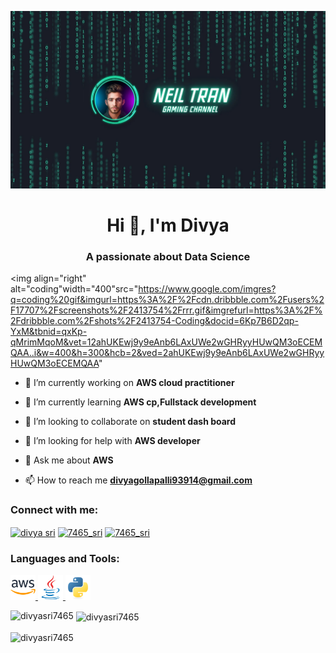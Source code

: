 ![logo](https://github.com/divyasri7465/divya/blob/main/git%20hub.webp)
<h1 align="center">Hi 👋, I'm Divya</h1>
<h3 align="center">A passionate about Data Science</h3>

<img align="right" alt="coding"width="400"src="https://www.google.com/imgres?q=coding%20gif&imgurl=https%3A%2F%2Fcdn.dribbble.com%2Fusers%2F17707%2Fscreenshots%2F2413754%2Frrr.gif&imgrefurl=https%3A%2F%2Fdribbble.com%2Fshots%2F2413754-Coding&docid=6Kp7B6D2qp-YxM&tbnid=qxKp-qMrimMqoM&vet=12ahUKEwj9y9eAnb6LAxUWe2wGHRyyHUwQM3oECEMQAA..i&w=400&h=300&hcb=2&ved=2ahUKEwj9y9eAnb6LAxUWe2wGHRyyHUwQM3oECEMQAA"
- 🔭 I’m currently working on **AWS cloud practitioner**

- 🌱 I’m currently learning **AWS cp,Fullstack development**

- 👯 I’m looking to collaborate on **student dash board**

- 🤝 I’m looking for help with **AWS developer**

- 💬 Ask me about **AWS**

- 📫 How to reach me **divyagollapalli93914@gmail.com**

<h3 align="left">Connect with me:</h3>
<p align="left">
<a href="https://linkedin.com/in/divya sri" target="blank"><img align="center" src="https://raw.githubusercontent.com/rahuldkjain/github-profile-readme-generator/master/src/images/icons/Social/linked-in-alt.svg" alt="divya sri" height="30" width="40" /></a>
<a href="https://instagram.com/7465_sri" target="blank"><img align="center" src="https://raw.githubusercontent.com/rahuldkjain/github-profile-readme-generator/master/src/images/icons/Social/instagram.svg" alt="7465_sri" height="30" width="40" /></a>
<a href="https://www.leetcode.com/7465_sri" target="blank"><img align="center" src="https://raw.githubusercontent.com/rahuldkjain/github-profile-readme-generator/master/src/images/icons/Social/leet-code.svg" alt="7465_sri" height="30" width="40" /></a>
</p>

<h3 align="left">Languages and Tools:</h3>
<p align="left"> <a href="https://aws.amazon.com" target="_blank" rel="noreferrer"> <img src="https://raw.githubusercontent.com/devicons/devicon/master/icons/amazonwebservices/amazonwebservices-original-wordmark.svg" alt="aws" width="40" height="40"/> </a> <a href="https://www.java.com" target="_blank" rel="noreferrer"> <img src="https://raw.githubusercontent.com/devicons/devicon/master/icons/java/java-original.svg" alt="java" width="40" height="40"/> </a> <a href="https://www.python.org" target="_blank" rel="noreferrer"> <img src="https://raw.githubusercontent.com/devicons/devicon/master/icons/python/python-original.svg" alt="python" width="40" height="40"/> </a> </p>

<p><img align="left" src="https://github-readme-stats.vercel.app/api/top-langs?username=divyasri7465&show_icons=true&locale=en&layout=compact" alt="divyasri7465" /></p>

<p>&nbsp;<img align="center" src="https://github-readme-stats.vercel.app/api?username=divyasri7465&show_icons=true&locale=en" alt="divyasri7465" /></p>

<p><img align="center" src="https://github-readme-streak-stats.herokuapp.com/?user=divyasri7465&" alt="divyasri7465" /></p>
